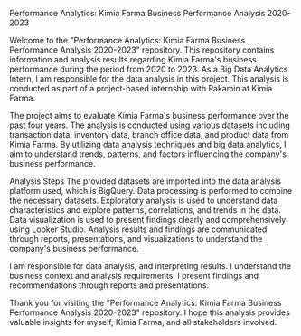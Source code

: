 Performance Analytics: Kimia Farma Business Performance Analysis 2020-2023

Welcome to the "Performance Analytics: Kimia Farma Business Performance Analysis 2020-2023" repository. This repository contains information and analysis results regarding Kimia Farma's business performance during the period from 2020 to 2023. As a Big Data Analytics Intern, I am responsible for the data analysis in this project. This analysis is conducted as part of a project-based internship with Rakamin at Kimia Farma.

The project aims to evaluate Kimia Farma's business performance over the past four years. The analysis is conducted using various datasets including transaction data, inventory data, branch office data, and product data from Kimia Farma. By utilizing data analysis techniques and big data analytics, I aim to understand trends, patterns, and factors influencing the company's business performance.

Analysis Steps
The provided datasets are imported into the data analysis platform used, which is BigQuery.
Data processing is performed to combine the necessary datasets.
Exploratory analysis is used to understand data characteristics and explore patterns, correlations, and trends in the data.
Data visualization is used to present findings clearly and comprehensively using Looker Studio.
Analysis results and findings are communicated through reports, presentations, and visualizations to understand the company's business performance.


I am responsible for data analysis, and interpreting results. I understand the business context and analysis requirements. I present findings and recommendations through reports and presentations.

Thank you for visiting the "Performance Analytics: Kimia Farma Business Performance Analysis 2020-2023" repository. I hope this analysis provides valuable insights for myself, Kimia Farma, and all stakeholders involved.
